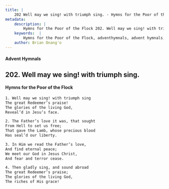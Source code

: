```yaml
---
title: |
    202 Well may we sing! with triumph sing. - Hymns for the Poor of the Flock
metadata:
    description: |
        Hymns for the Poor of the Flock 202. Well may we sing! with triumph sing.. Well may we sing! with triumph sing The great Redeemer’s praise! The glories of the living God, Reveal’d in Jesu’s face. 
    keywords:  |
        Hymns for the Poor of the Flock, adventhymnals, advent hymnals, Well may we sing! with triumph sing., Well may we sing! with triumph sing, 
    author: Brian Onang'o
---
```


#### Advent Hymnals
## 202. Well may we sing! with triumph sing.
####  Hymns for the Poor of the Flock

```txt
1. Well may we sing! with triumph sing
The great Redeemer’s praise!
The glories of the living God,
Reveal’d in Jesu’s face.

2. The Father’s love it was, that sought
From Hell to set us free;
That gave the Lamb, whose precious blood 
Has seal’d our liberty.

3. In Him we read the Father’s love,
And find eternal peace;
We meet our God in Jesus Christ,
And fear and terror cease.

4. Then gladly sing, and sound abroad
The great Redeemer’s praise;
The glories of the living God,
The riches of His grace!
```